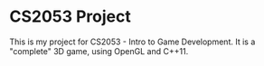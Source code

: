 # CS2053 Project
This is my project for CS2053 - Intro to Game Development. It is a "complete" 3D game, using OpenGL and C++11. 
